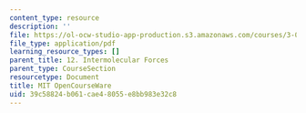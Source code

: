 ```yaml
---
content_type: resource
description: ''
file: https://ol-ocw-studio-app-production.s3.amazonaws.com/courses/3-091sc-introduction-to-solid-state-chemistry-fall-2010/39c58824b061cae48055e8bb983e32c8_MIT3_091SCF10lec12_iPOD.pdf
file_type: application/pdf
learning_resource_types: []
parent_title: 12. Intermolecular Forces
parent_type: CourseSection
resourcetype: Document
title: MIT OpenCourseWare
uid: 39c58824-b061-cae4-8055-e8bb983e32c8
---
```

